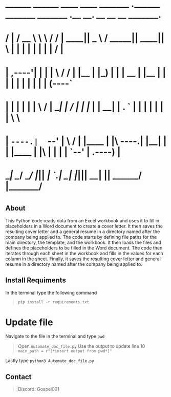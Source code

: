 
#    ______   ______   ____    ____  _______ .______        _______  _______ .__   __.  __   __    __       _______.
#   /      | /  __  \  \   \  /   / |   ____||   _  \      /  _____||   ____||  \ |  | |  | |  |  |  |     /       |
#  |  ,----'|  |  |  |  \   \/   /  |  |__   |  |_)  |    |  |  __  |  |__   |   \|  | |  | |  |  |  |    |   (----`
#  |  |     |  |  |  |   \      /   |   __|  |      /     |  | |_ | |   __|  |  . `  | |  | |  |  |  |     \   \
#  |  `----.|  `--'  |    \    /    |  |____ |  |\  \----.|  |__| | |  |____ |  |\   | |  | |  `--'  | .----)   |
#   \______| \______/      \__/     |_______|| _| `._____| \______| |_______||__| \__| |__|  \______/  |_______/
#

## About
This Python code reads data from an Excel workbook and uses it to fill in placeholders in a Word document to create a cover letter. It then saves the resulting cover letter and a general resume in a directory named after the company being applied to. The code starts by defining file paths for the main directory, the template, and the workbook. It then loads the files and defines the placeholders to be filled in the Word document. The code then iterates through each sheet in the workbook and fills in the values for each column in the sheet. Finally, it saves the resulting cover letter and general resume in a directory named after the company being applied to.

## Install Requiments
In the terminal type the following command 
>``pip install -r requirements.txt``

# Update file
Navigate to the file in the terminal and type ``pwd``
> Open ``Automate_doc_file.py``
Use the output to update line 10 
> ``main_path = r"[*insert output from pwd*]"``

Lastly type ``python3 Automate_doc_file.py``


## Contact

> Discord: Gospel001
